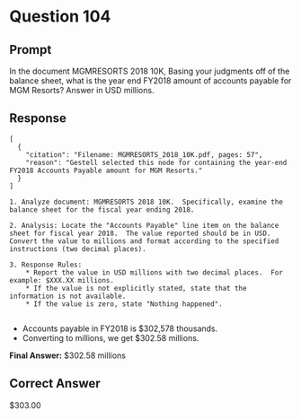 # Question 104

## Prompt

In the document MGMRESORTS 2018 10K, Basing your judgments off of the balance sheet, what is the year end FY2018 amount of accounts payable for MGM Resorts? Answer in USD millions.

## Response

```results
[
  {
    "citation": "Filename: MGMRESORTS_2018_10K.pdf, pages: 57",
    "reason": "Gestell selected this node for containing the year-end FY2018 Accounts Payable amount for MGM Resorts."
  }
]
```

```cot
1. Analyze document: MGMRESORTS 2018 10K.  Specifically, examine the balance sheet for the fiscal year ending 2018.

2. Analysis: Locate the "Accounts Payable" line item on the balance sheet for fiscal year 2018.  The value reported should be in USD. Convert the value to millions and format according to the specified instructions (two decimal places).

3. Response Rules:
    * Report the value in USD millions with two decimal places.  For example: $XXX.XX millions.
    * If the value is not explicitly stated, state that the information is not available.
    * If the value is zero, state "Nothing happened".


```

- Accounts payable in FY2018 is $302,578 thousands.
- Converting to millions, we get $302.58 millions.

**Final Answer:** $302.58 millions

## Correct Answer

$303.00
